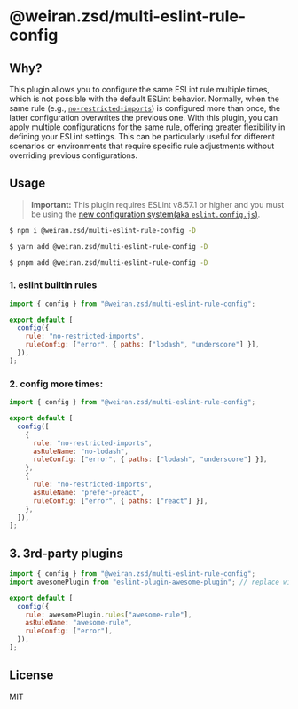 # @weiran.zsd/multi-eslint-rule-config

## Why?

This plugin allows you to configure the same ESLint rule multiple times, which is not possible with the default ESLint behavior. Normally, when the same rule (e.g., [`no-restricted-imports`](https://eslint.org/docs/latest/rules/no-restricted-imports)) is configured more than once, the latter configuration overwrites the previous one. With this plugin, you can apply multiple configurations for the same rule, offering greater flexibility in defining your ESLint settings. This can be particularly useful for different scenarios or environments that require specific rule adjustments without overriding previous configurations.

## Usage

> **Important:** This plugin requires ESLint v8.57.1 or higher and you must be using the [new configuration system(aka `eslint.config.js`)](https://eslint.org/docs/latest/use/configure/configuration-files).

```bash
$ npm i @weiran.zsd/multi-eslint-rule-config -D

$ yarn add @weiran.zsd/multi-eslint-rule-config -D

$ pnpm add @weiran.zsd/multi-eslint-rule-config -D
```

### 1. eslint builtin rules

```js
import { config } from "@weiran.zsd/multi-eslint-rule-config";

export default [
  config({
    rule: "no-restricted-imports",
    ruleConfig: ["error", { paths: ["lodash", "underscore"] }],
  }),
];
```

### 2. config more times:

```js
import { config } from "@weiran.zsd/multi-eslint-rule-config";

export default [
  config([
    {
      rule: "no-restricted-imports",
      asRuleName: "no-lodash",
      ruleConfig: ["error", { paths: ["lodash", "underscore"] }],
    },
    {
      rule: "no-restricted-imports",
      asRuleName: "prefer-preact",
      ruleConfig: ["error", { paths: ["react"] }],
    },
  ]),
];
```

## 3. 3rd-party plugins

```js
import { config } from "@weiran.zsd/multi-eslint-rule-config";
import awesomePlugin from "eslint-plugin-awesome-plugin"; // replace with your plugin name and rule name

export default [
  config({
    rule: awesomePlugin.rules["awesome-rule"],
    asRuleName: "awesome-rule",
    ruleConfig: ["error"],
  }),
];
```

## License

MIT
